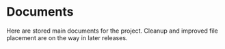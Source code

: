 # Documents

Here are stored main documents for the project. Cleanup and improved file placement are on the way in later releases.